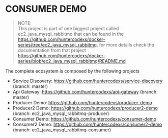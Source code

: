 # CONSUMER DEMO

> NOTE:<br>
> This project is part of one biggest project called ec2_java_mysql_rabbitmq that can be found in the 
> https://github.com/huntercodexs/docker-series/tree/ec2_java_mysql_rabbitmq, for more details check the documentation
> from that project https://github.com/huntercodexs/docker-series/blob/ec2_java_mysql_rabbitmq/README.md

The complete ecosystem is composed by the following projects

- Service Discovery: https://github.com/huntercodexs/service-discovery (branch: master)
- Api Gateway: https://github.com/huntercodexs/api-gateway (branch: master)
- Producer Demo: https://github.com/huntercodexs/producer-demo
- Producer2 Demo: https://github.com/huntercodexs/producer2-demo (branch: ec2_java_mysql_rabbitmq-producer)
- Consumer Demo: https://github.com/huntercodexs/consumer-demo
- Consumer2 Demo: https://github.com/huntercodexs/consumer2-demo (branch: ec2_java_mysql_rabbitmq-consumer)
